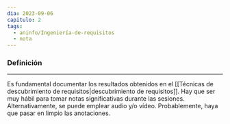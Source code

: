 ```yaml
---
dia: 2023-09-06
capitulo: 2
tags:
  - aninfo/Ingeniería-de-requisitos
  - nota
---
```

### Definición
---
Es fundamental documentar los resultados obtenidos en el [[Técnicas de descubrimiento de requisitos|descubrimiento de requisitos]]. Hay que ser muy hábil para tomar notas significativas durante las sesiones. Alternativamente, se puede emplear audio y/o vídeo. Probablemente, haya que pasar en limpio las anotaciones.